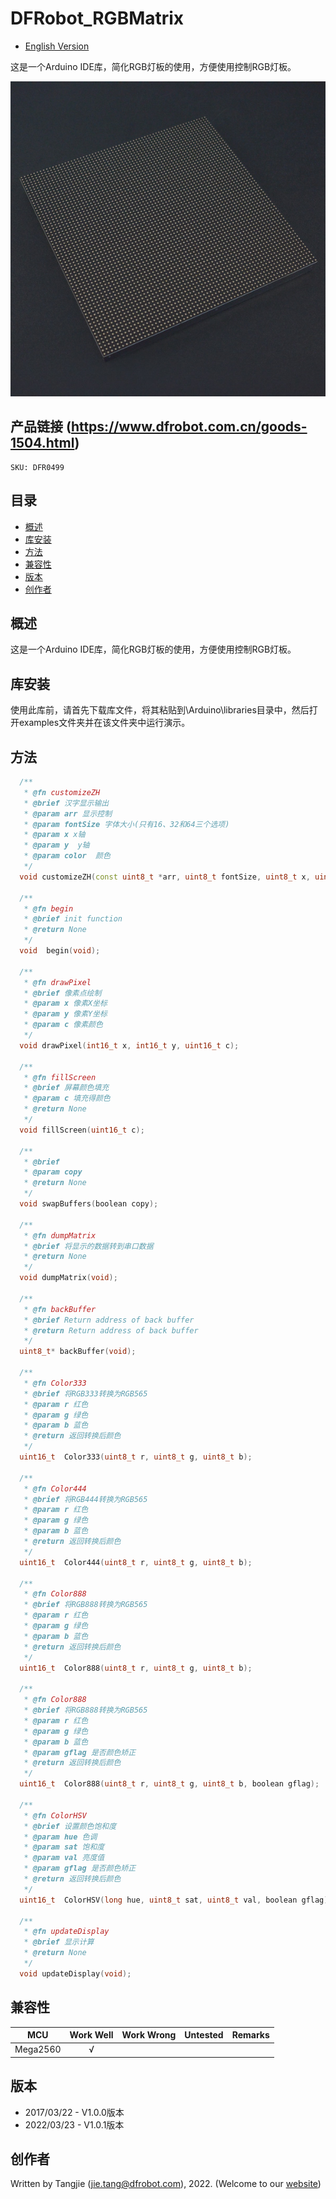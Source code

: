 # DFRobot_RGBMatrix

* [English Version](./README.md)
  
这是一个Arduino IDE库，简化RGB灯板的使用，方便使用控制RGB灯板。

![Product Image](./resources/images/DFR0499.png)

## 产品链接 (https://www.dfrobot.com.cn/goods-1504.html)

    SKU: DFR0499

## 目录
  - [概述](#概述)
  - [库安装](#库安装)
  - [方法](#方法)
  - [兼容性](#兼容性)
  - [版本](#版本)
  - [创作者](#创作者)

## 概述
这是一个Arduino IDE库，简化RGB灯板的使用，方便使用控制RGB灯板。

## 库安装

使用此库前，请首先下载库文件，将其粘贴到\Arduino\libraries目录中，然后打开examples文件夹并在该文件夹中运行演示。
## 方法

```C++
  /**
   * @fn customizeZH
   * @brief 汉字显示输出
   * @param arr 显示控制
   * @param fontSize 字体大小(只有16、32和64三个选项)  
   * @param x x轴
   * @param y  y轴
   * @param color  颜色
   */ 	
  void customizeZH(const uint8_t *arr, uint8_t fontSize, uint8_t x, uint8_t y, uint16_t color);

  /**
   * @fn begin
   * @brief init function
   * @return None
   */ 
  void  begin(void);
	
  /**
   * @fn drawPixel
   * @brief 像素点绘制
   * @param x 像素X坐标
   * @param y 像素Y坐标
   * @param c 像素颜色
   */ 
  void drawPixel(int16_t x, int16_t y, uint16_t c);

  /**
   * @fn fillScreen
   * @brief 屏幕颜色填充
   * @param c 填充得颜色
   * @return None 
   */
  void fillScreen(uint16_t c);

  /**
   * @brief 
   * @param copy
   * @return None 
   */
  void swapBuffers(boolean copy);

  /**
   * @fn dumpMatrix
   * @brief 将显示的数据转到串口数据
   * @return None
   */
  void dumpMatrix(void);

  /**
   * @fn backBuffer
   * @brief Return address of back buffer
   * @return Return address of back buffer
   */
  uint8_t* backBuffer(void);

  /**
   * @fn Color333
   * @brief 将RGB333转换为RGB565
   * @param r 红色
   * @param g 绿色
   * @param b 蓝色
   * @return 返回转换后颜色
   */
  uint16_t  Color333(uint8_t r, uint8_t g, uint8_t b);

  /**
   * @fn Color444
   * @brief 将RGB444转换为RGB565
   * @param r 红色
   * @param g 绿色
   * @param b 蓝色
   * @return 返回转换后颜色
   */
  uint16_t  Color444(uint8_t r, uint8_t g, uint8_t b);

  /**
   * @fn Color888
   * @brief 将RGB888转换为RGB565
   * @param r 红色
   * @param g 绿色
   * @param b 蓝色
   * @return 返回转换后颜色
   */
  uint16_t  Color888(uint8_t r, uint8_t g, uint8_t b);

  /**
   * @fn Color888
   * @brief 将RGB888转换为RGB565
   * @param r 红色
   * @param g 绿色
   * @param b 蓝色
   * @param gflag 是否颜色矫正
   * @return 返回转换后颜色
   */
  uint16_t  Color888(uint8_t r, uint8_t g, uint8_t b, boolean gflag);

  /**
   * @fn ColorHSV
   * @brief 设置颜色饱和度
   * @param hue 色调
   * @param sat 饱和度
   * @param val 亮度值
   * @param gflag 是否颜色矫正
   * @return 返回转换后颜色
   */
  uint16_t  ColorHSV(long hue, uint8_t sat, uint8_t val, boolean gflag);

  /**
   * @fn updateDisplay
   * @brief 显示计算
   * @return None
   */
  void updateDisplay(void);
```

## 兼容性

MCU                | Work Well    | Work Wrong   | Untested    | Remarks
------------------ | :----------: | :----------: | :---------: | -----
Mega2560           |      √       |              |             | 
## 版本

- 2017/03/22 - V1.0.0版本
- 2022/03/23 - V1.0.1版本

## 创作者

Written by Tangjie (jie.tang@dfrobot.com), 2022. (Welcome to our [website](https://www.dfrobot.com/))





